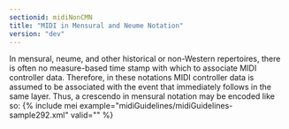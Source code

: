 ```yaml
---
sectionid: midiNonCMN
title: "MIDI in Mensural and Neume Notation"
version: "dev"
---
```


In mensural, neume, and other historical or non-Western repertoires, there is often no measure-based time stamp with which to associate MIDI controller data. Therefore, in these notations MIDI controller data is assumed to be associated with the event that immediately follows in the same layer. Thus, a crescendo in mensural notation may be encoded like so:
{% include mei example="midiGuidelines/midiGuidelines-sample292.xml" valid="" %}
    